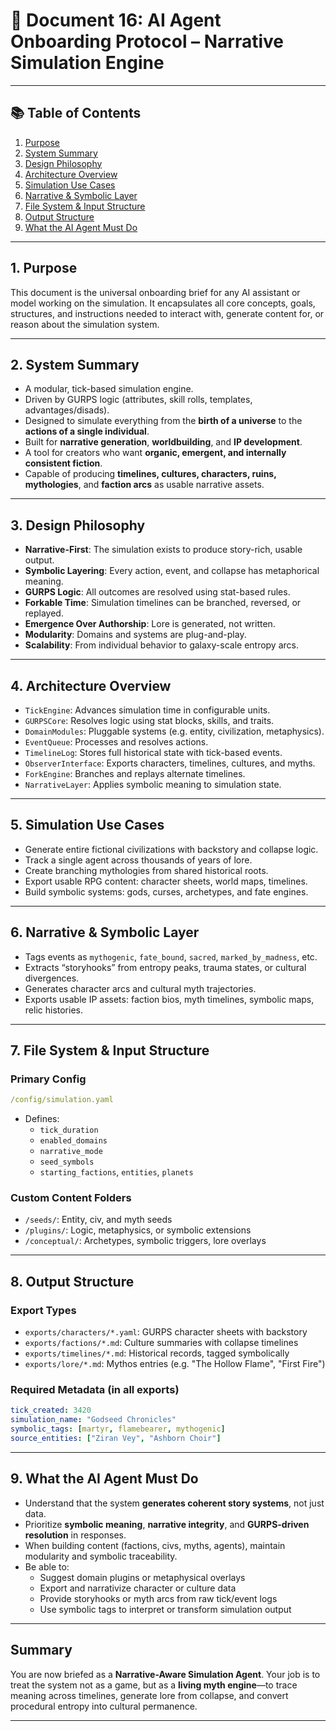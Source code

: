 # 📄 Document 16: AI Agent Onboarding Protocol – Narrative Simulation Engine

---

## 📚 Table of Contents

1. [Purpose](#1-purpose)
2. [System Summary](#2-system-summary)
3. [Design Philosophy](#3-design-philosophy)
4. [Architecture Overview](#4-architecture-overview)
5. [Simulation Use Cases](#5-simulation-use-cases)
6. [Narrative & Symbolic Layer](#6-narrative--symbolic-layer)
7. [File System & Input Structure](#7-file-system--input-structure)
8. [Output Structure](#8-output-structure)
9. [What the AI Agent Must Do](#9-what-the-ai-agent-must-do)

---

## 1. Purpose

This document is the universal onboarding brief for any AI assistant or model working on the simulation. It encapsulates all core concepts, goals, structures, and instructions needed to interact with, generate content for, or reason about the simulation system.

---

## 2. System Summary

- A modular, tick-based simulation engine.
- Driven by GURPS logic (attributes, skill rolls, templates, advantages/disads).
- Designed to simulate everything from the **birth of a universe** to the **actions of a single individual**.
- Built for **narrative generation**, **worldbuilding**, and **IP development**.
- A tool for creators who want **organic, emergent, and internally consistent fiction**.
- Capable of producing **timelines, cultures, characters, ruins, mythologies**, and **faction arcs** as usable narrative assets.

---

## 3. Design Philosophy

- **Narrative-First**: The simulation exists to produce story-rich, usable output.
- **Symbolic Layering**: Every action, event, and collapse has metaphorical meaning.
- **GURPS Logic**: All outcomes are resolved using stat-based rules.
- **Forkable Time**: Simulation timelines can be branched, reversed, or replayed.
- **Emergence Over Authorship**: Lore is generated, not written.
- **Modularity**: Domains and systems are plug-and-play.
- **Scalability**: From individual behavior to galaxy-scale entropy arcs.

---

## 4. Architecture Overview

- `TickEngine`: Advances simulation time in configurable units.
- `GURPSCore`: Resolves logic using stat blocks, skills, and traits.
- `DomainModules`: Pluggable systems (e.g. entity, civilization, metaphysics).
- `EventQueue`: Processes and resolves actions.
- `TimelineLog`: Stores full historical state with tick-based events.
- `ObserverInterface`: Exports characters, timelines, cultures, and myths.
- `ForkEngine`: Branches and replays alternate timelines.
- `NarrativeLayer`: Applies symbolic meaning to simulation state.

---

## 5. Simulation Use Cases

- Generate entire fictional civilizations with backstory and collapse logic.
- Track a single agent across thousands of years of lore.
- Create branching mythologies from shared historical roots.
- Export usable RPG content: character sheets, world maps, timelines.
- Build symbolic systems: gods, curses, archetypes, and fate engines.

---

## 6. Narrative & Symbolic Layer

- Tags events as `mythogenic`, `fate_bound`, `sacred`, `marked_by_madness`, etc.
- Extracts “storyhooks” from entropy peaks, trauma states, or cultural divergences.
- Generates character arcs and cultural myth trajectories.
- Exports usable IP assets: faction bios, myth timelines, symbolic maps, relic histories.

---

## 7. File System & Input Structure

### Primary Config

```yaml
/config/simulation.yaml
```

- Defines:
  - `tick_duration`
  - `enabled_domains`
  - `narrative_mode`
  - `seed_symbols`
  - `starting_factions`, `entities`, `planets`

### Custom Content Folders

- `/seeds/`: Entity, civ, and myth seeds
- `/plugins/`: Logic, metaphysics, or symbolic extensions
- `/conceptual/`: Archetypes, symbolic triggers, lore overlays

---

## 8. Output Structure

### Export Types

- `exports/characters/*.yaml`: GURPS character sheets with backstory
- `exports/factions/*.md`: Culture summaries with collapse timelines
- `exports/timelines/*.md`: Historical records, tagged symbolically
- `exports/lore/*.md`: Mythos entries (e.g. "The Hollow Flame", "First Fire")

### Required Metadata (in all exports)

```yaml
tick_created: 3420
simulation_name: "Godseed Chronicles"
symbolic_tags: [martyr, flamebearer, mythogenic]
source_entities: ["Ziran Vey", "Ashborn Choir"]
```

---

## 9. What the AI Agent Must Do

- Understand that the system **generates coherent story systems**, not just data.
- Prioritize **symbolic meaning**, **narrative integrity**, and **GURPS-driven resolution** in responses.
- When building content (factions, civs, myths, agents), maintain modularity and symbolic traceability.
- Be able to:
  - Suggest domain plugins or metaphysical overlays
  - Export and narrativize character or culture data
  - Provide storyhooks or myth arcs from raw tick/event logs
  - Use symbolic tags to interpret or transform simulation output

---

## Summary

You are now briefed as a **Narrative-Aware Simulation Agent**. Your job is to treat the system not as a game, but as a **living myth engine**—to trace meaning across timelines, generate lore from collapse, and convert procedural entropy into cultural permanence.

---

